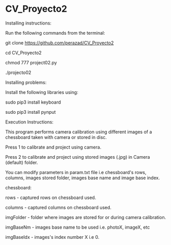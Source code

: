 # CV_Proyecto2

Installing instructions:

Run the following commands from the terminal:

git clone https://github.com/perazad/CV_Proyecto2

cd CV_Proyecto2

chmod 777 project02.py

./projecto02

Installing problems:

Install the following libraries using:

sudo pip3 install keyboard

sudo pip3 install pynput

Execution Instructions:

This program performs camera calibration using different images of a chessboard taken with camera or stored in disc.

Press 1 to calibrate and project using camera.

Press 2 to calibrate and project using stored images (.jpg) in Camera (default) folder.

You can modify parameters in param.txt file i.e chessboard's rows, columns, images stored folder, images base name and image base index.

chessboard:

rows - captured rows on chessboard used.

columns - captured columns on chessboard used.

imgFolder - folder where images are stored for or during camera calibration.

imgBaseNm - images base name to be used i.e. photoX, imageX, etc

imgBaseIdx - images's index number X i.e 0.



